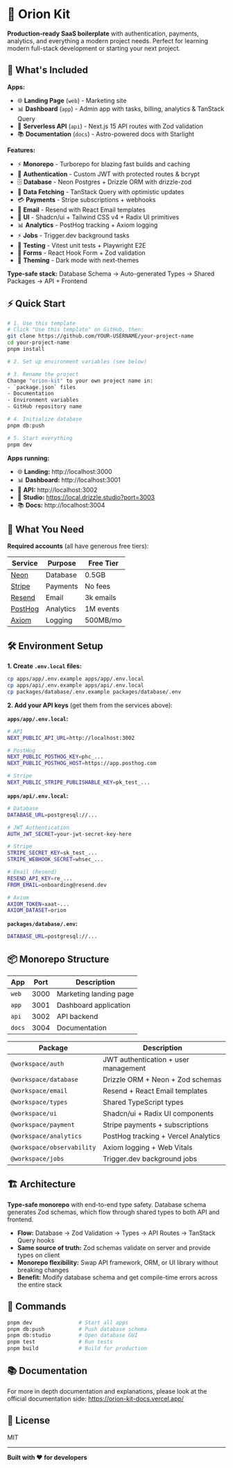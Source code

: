 # 🚀 Orion Kit

**Production-ready SaaS boilerplate** with authentication, payments, analytics, and everything a modern project needs. Perfect for learning modern full-stack development or starting your next project.

## 🎯 What's Included

**Apps:**

- 🌐 **Landing Page** (`web`) - Marketing site
- 📊 **Dashboard** (`app`) - Admin app with tasks, billing, analytics & TanStack Query
- 🔌 **Serverless API** (`api`) - Next.js 15 API routes with Zod validation
- 📚 **Documentation** (`docs`) - Astro-powered docs with Starlight

**Features:**

- ⚡ **Monorepo** - Turborepo for blazing fast builds and caching
- 🔐 **Authentication** - Custom JWT with protected routes & bcrypt
- 🗄️ **Database** - Neon Postgres + Drizzle ORM with drizzle-zod
- 🔄 **Data Fetching** - TanStack Query with optimistic updates
- 💳 **Payments** - Stripe subscriptions + webhooks
- 📧 **Email** - Resend with React Email templates
- 🎨 **UI** - Shadcn/ui + Tailwind CSS v4 + Radix UI primitives
- 📊 **Analytics** - PostHog tracking + Axiom logging
- ⚡ **Jobs** - Trigger.dev background tasks
- 🧪 **Testing** - Vitest unit tests + Playwright E2E
- 📝 **Forms** - React Hook Form + Zod validation
- 🎨 **Theming** - Dark mode with next-themes

**Type-safe stack:** Database Schema → Auto-generated Types → Shared Packages → API + Frontend

## ⚡ Quick Start

```bash
# 1. Use this template
# Click "Use this template" on GitHub, then:
git clone https://github.com/YOUR-USERNAME/your-project-name
cd your-project-name
pnpm install

# 2. Set up environment variables (see below)

# 3. Rename the project
Change "orion-kit" to your own project name in:
- `package.json` files
- Documentation
- Environment variables
- GitHub repository name

# 4. Initialize database
pnpm db:push

# 5. Start everything
pnpm dev
```

**Apps running:**

- 🌐 **Landing:** http://localhost:3000
- 📊 **Dashboard:** http://localhost:3001
- 🔌 **API:** http://localhost:3002
- 🎨 **Studio:** https://local.drizzle.studio?port=3003
- 📚 **Docs:** http://localhost:3004

## 🔧 What You Need

**Required accounts** (all have generous free tiers):

| Service                        | Purpose   | Free Tier |
| ------------------------------ | --------- | --------- |
| [Neon](https://neon.tech)      | Database  | 0.5GB     |
| [Stripe](https://stripe.com)   | Payments  | No fees   |
| [Resend](https://resend.com)   | Email     | 3k emails |
| [PostHog](https://posthog.com) | Analytics | 1M events |
| [Axiom](https://axiom.co)      | Logging   | 500MB/mo  |

## 🛠️ Environment Setup

**1. Create `.env.local` files:**

```bash
cp apps/app/.env.example apps/app/.env.local
cp apps/api/.env.example apps/api/.env.local
cp packages/database/.env.example packages/database/.env
```

**2. Add your API keys** (get them from the services above):

**`apps/app/.env.local`:**

```bash
# API
NEXT_PUBLIC_API_URL=http://localhost:3002

# PostHog
NEXT_PUBLIC_POSTHOG_KEY=phc_...
NEXT_PUBLIC_POSTHOG_HOST=https://app.posthog.com

# Stripe
NEXT_PUBLIC_STRIPE_PUBLISHABLE_KEY=pk_test_...
```

**`apps/api/.env.local`:**

```bash
# Database
DATABASE_URL=postgresql://...

# JWT Authentication
AUTH_JWT_SECRET=your-jwt-secret-key-here

# Stripe
STRIPE_SECRET_KEY=sk_test_...
STRIPE_WEBHOOK_SECRET=whsec_...

# Email (Resend)
RESEND_API_KEY=re_...
FROM_EMAIL=onboarding@resend.dev

# Axiom
AXIOM_TOKEN=xaat-...
AXIOM_DATASET=orion
```

**`packages/database/.env`:**

```bash
DATABASE_URL=postgresql://...
```

## 📦 Monorepo Structure

| App    | Port | Description            |
| ------ | ---- | ---------------------- |
| `web`  | 3000 | Marketing landing page |
| `app`  | 3001 | Dashboard application  |
| `api`  | 3002 | API backend            |
| `docs` | 3004 | Documentation          |

| Package                    | Description                          |
| -------------------------- | ------------------------------------ |
| `@workspace/auth`          | JWT authentication + user management |
| `@workspace/database`      | Drizzle ORM + Neon + Zod schemas     |
| `@workspace/email`         | Resend + React Email templates       |
| `@workspace/types`         | Shared TypeScript types              |
| `@workspace/ui`            | Shadcn/ui + Radix UI components      |
| `@workspace/payment`       | Stripe payments + subscriptions      |
| `@workspace/analytics`     | PostHog tracking + Vercel Analytics  |
| `@workspace/observability` | Axiom logging + Web Vitals           |
| `@workspace/jobs`          | Trigger.dev background jobs          |

## 🏗️ Architecture

**Type-safe monorepo** with end-to-end type safety. Database schema generates Zod schemas, which flow through shared types to both API and frontend.

- **Flow:** Database → Zod Validation → Types → API Routes → TanStack Query hooks
- **Same source of truth:** Zod schemas validate on server and provide types on client
- **Monorepo flexibility:** Swap API framework, ORM, or UI library without breaking changes
- **Benefit:** Modify database schema and get compile-time errors across the entire stack

## 🚀 Commands

```bash
pnpm dev               # Start all apps
pnpm db:push           # Push database schema
pnpm db:studio         # Open database GUI
pnpm test              # Run tests
pnpm build             # Build for production
```

## 📚 Documentation

For more in depth documentation and explanations, please look at the official documentation side: https://orion-kit-docs.vercel.app/

## 📝 License

MIT

---

**Built with ❤️ for developers**
